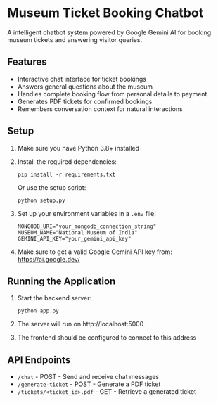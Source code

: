 # Museum Ticket Booking Chatbot

A intelligent chatbot system powered by Google Gemini AI for booking museum tickets and answering visitor queries.

## Features

- Interactive chat interface for ticket bookings
- Answers general questions about the museum
- Handles complete booking flow from personal details to payment
- Generates PDF tickets for confirmed bookings
- Remembers conversation context for natural interactions

## Setup

1. Make sure you have Python 3.8+ installed
2. Install the required dependencies:
   ```
   pip install -r requirements.txt
   ```
   
   Or use the setup script:
   ```
   python setup.py
   ```

3. Set up your environment variables in a `.env` file:
   ```
   MONGODB_URI="your_mongodb_connection_string"
   MUSEUM_NAME="National Museum of India"
   GEMINI_API_KEY="your_gemini_api_key"
   ```

4. Make sure to get a valid Google Gemini API key from:
   https://ai.google.dev/

## Running the Application

1. Start the backend server:
   ```
   python app.py
   ```

2. The server will run on http://localhost:5000
3. The frontend should be configured to connect to this address

## API Endpoints

- `/chat` - POST - Send and receive chat messages
- `/generate-ticket` - POST - Generate a PDF ticket
- `/tickets/<ticket_id>.pdf` - GET - Retrieve a generated ticket 